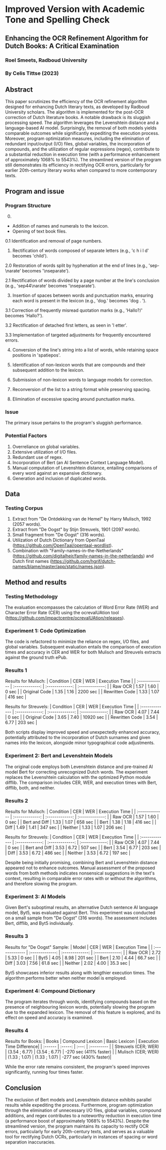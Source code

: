 # Improved Version with Academic Tone and Spelling Check

## Enhancing the OCR Refinement Algorithm for Dutch Books: A Critical Examination
### Roel Smeets, Radboud University
### By Celis Tittse (2023)

## Abstract
This paper scrutinizes the efficiency of the OCR refinement algorithm designed for enhancing Dutch literary texts, as developed by Radboud University scholars. The algorithm is implemented for the post-OCR correction of Dutch literature books. A notable drawback is its sluggish processing speed. The algorithm leverages the Levenshtein distance and a language-based AI model. Surprisingly, the removal of both models yields comparable outcomes while significantly expediting the execution process. Moreover, program optimization measures, including the elimination of redundant input/output (I/O) files, global variables, the incorporation of compounds, and the utilization of regular expressions (regex), contribute to a substantial reduction in execution time (with a performance enhancement of approximately 1068% to 5543%). The streamlined version of the program still demonstrates its efficiency in rectifying OCR errors, particularly for earlier 20th-century literary works when compared to more contemporary texts.

## Program and issue
### Program Structure
0.
- Addition of names and numerals to the lexicon.
- Opening of text book files.

0.1 Identification and removal of page numbers.

1. Rectification of words composed of separate letters (e.g., 'c h i l d' becomes 'child').

2.0 Restoration of words split by hyphenation at the end of lines (e.g., 'sep-\narate' becomes '\nseparate').

2.1 Rectification of words divided by a page number at the line's conclusion (e.g., 'sep44\narate' becomes '\nseparate').

3. Insertion of spaces between words and punctuation marks, ensuring each word is present in the lexicon (e.g., 'dog.' becomes 'dog . ').

3.1 Correction of frequently misread quotation marks (e.g., 'Hallo?/' becomes 'Hallo?').

3.2 Rectification of detached first letters, as seen in 'l etter'.

3.3 Implementation of targeted adjustments for frequently encountered errors.

4. Conversion of the line's string into a list of words, while retaining space positions in 'spatiepos'.

5. Identification of non-lexicon words that are compounds and their subsequent addition to the lexicon.

6. Submission of non-lexicon words to language models for correction.

7. Reconversion of the list to a string format while preserving spacing.

8. Elimination of excessive spacing around punctuation marks.

### Issue
The primary issue pertains to the program's sluggish performance.

### Potential Factors
1. Overreliance on global variables.
2. Extensive utilization of I/O files.
3. Redundant use of regex.
4. Incorporation of Bert (an AI Sentence Context Language Model).
5. Manual computation of Levenshtein distance, entailing comparisons of every word against an expansive dictionary.
6. Generation and inclusion of duplicated words.

## Data
### Testing Corpus
1. Extract from "De Ontdekking van de Hemel" by Harry Mulisch, 1992 (2057 words).
2. Extract from "De Oogst" by Stijn Streuvels, 1901 (2097 words).
3. Small fragment from "De Oogst" (316 words).
4. Utilization of Dutch Dictionary from OpenTaal (https://github.com/OpenTaal/opentaal-wordlist).
5. Combination with "Family-names-in-the-Netherlands" (https://github.com/digitalheir/family-names-in-the-netherlands) and Dutch first names (https://github.com/hgrif/dutch-names/blame/master/app/static/names.json).

## Method and results
### Testing Methodology
The evaluation encompasses the calculation of Word Error Rate (WER) and Character Error Rate (CER) using the ocrevalUAtion tool (https://github.com/impactcentre/ocrevalUAtion/releases).

### Experiment 1: Code Optimization
The code is refactored to minimize the reliance on regex, I/O files, and global variables. Subsequent evaluation entails the comparison of execution times and accuracy in CER and WER for both Mulisch and Streuvels extracts against the ground truth ePub.

### Results 1
Results for Mulisch:
| Condition  | CER | WER  | Execution Time | 
| :------------- | :-------------: | :-------------: | :-------------: |
| Raw OCR  | 1.57 | 1.60 | 0 sec |
| Original Code | 1.35 | 1.16 | 2200 sec |
| Rewritten Code | 1.33 | 1.07 | 416 sec |

Results for Streuvels:
| Condition  | CER | WER  | Execution Time | 
| :------------- | :-------------: | :-------------: | :-------------: |
| Raw OCR  | 4.07 | 7.44 | 0 sec |
| Original Code | 3.65 | 7.40 | 10920 sec |
| Rewritten Code | 3.54 | 6.77 | 203 sec |

Both scripts display improved speed and unexpectedly enhanced accuracy, potentially attributed to the incorporation of Dutch surnames and given names into the lexicon, alongside minor typographical code adjustments.

### Experiment 2: Bert and Levenshtein Models
The original code employs both Levenshtein distance and pre-trained AI model Bert for correcting unrecognized Dutch words. The experiment replaces the Levenshtein calculation with the optimized Python module difflib. The comparison includes CER, WER, and execution times with Bert, difflib, both, and neither.

### Results 2
Results for Mulisch:
| Condition  | CER | WER  | Execution Time | 
| :------------- | :-------------: | :-------------: | :-------------: |
| Raw OCR  | 1.57 | 1.60 | 0 sec |
| Bert and Diff | 1.33 | 1.07 | 658 sec |
| Bert | 1.38 | 1.18 | 416 sec |
| Diff | 1.49 | 1.41 | 347 sec |
| Neither | 1.33 | 1.07 | 206 sec |

Results for Streuvels:
| Condition  | CER | WER  | Execution Time | 
| :------------- | :-------------: | :-------------: | :-------------: |
| Raw OCR  | 4.07 | 7.44 | 0 sec |
| Bert and Diff | 3.53 | 6.72 | 507 sec |
| Bert | 3.54 | 6.77 | 203 sec |
| Diff | 3.53 | 6.72 | 486 sec |
| Neither | 3.53 | 6.72 | 197 sec |

Despite being initially promising, combining Bert and Levenshtein distance appeared not to enhance outcomes. Manual assessment of the proposed words from both methods indicates nonsensical suggestions in the text's context, resulting in comparable error rates with or without the algorithms, and therefore slowing the program.

### Experiment 3: AI Models
Given Bert's suboptimal results, an alternative Dutch sentence AI language model, Byt5, was evaluated against Bert. This experiment was conducted on a small sample from "De Oogst" (316 words). The assessment includes Bert, difflib, and Byt5 individually.

### Results 3
Results for "De Oogst" Sample:
| Model  | CER | WER  | Execution Time | 
| :------------- | :-------------: | :-------------: | :-------------: |
| Raw OCR  | 2.72 | 5.33 | 0 sec |
| Byt5 | 4.05 | 8.98 | 201 sec |
| Bert | 2.10 | 4.44 | 66.7 sec |
| Diff | 3.03 | 7.56 | 61.8 sec |
| Neither | 2.02 | 4.00 | 35.3 sec |

Byt5 showcases inferior results along with lengthier execution times. The algorithm performs better when neither model is employed.

### Experiment 4: Compound Dictionary
The program iterates through words, identifying compounds based on the presence of neighbouring lexicon words, potentially slowing the program due to the expanded lexicon. The removal of this feature is explored, and its effect on speed and accuracy is examined.

### Results 4
Results for Books:
| Books  | Compound Lexicon | Basic Lexicon  | Execution Time Difference| 
| :------ | :-----: | :---: | :--------- |
| Streuvels (CER; WER) | (3.54 ; 6.77) | (3.54 ; 6.77) | -270 sec (411% faster) |
| Mulisch (CER; WER) | (1.33 ; 1.07) | (1.33 ; 1.07) | -277 sec (430% faster)|

While the error rate remains consistent, the program's speed improves significantly, running four times faster.

## Conclusion
The exclusion of Bert models and Levenshtein distance exhibits parallel results while expediting the process. Furthermore, program optimization through the elimination of unnecessary I/O files, global variables, compound additions, and regex contributes to a noteworthy reduction in execution time (a performance boost of approximately 1068% to 5543%). Despite the streamlined version, the program maintains its capacity to rectify OCR errors, particularly for early 20th-century texts, and serves as a valuable tool for rectifying Dutch OCRs, particularly in instances of spacing or word separation inaccuracies.

